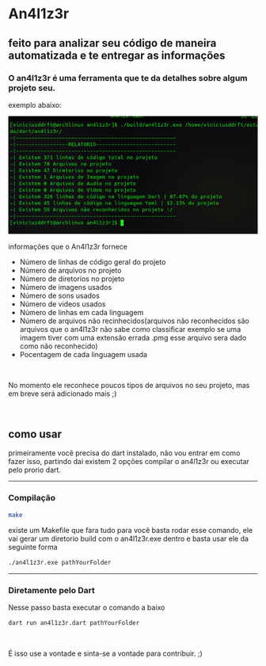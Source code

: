 # An4l1z3r  

## feito para analizar seu código de maneira automatizada e te entregar as informações

<h3>O an4l1z3r é uma ferramenta que te da detalhes sobre algum projeto seu.</h3>

<p>exemplo abaixo:</p>

<img src="assets/readme.png" width= 700>

<p>informações que o An4l1z3r fornece</p>
<ul>
<li>Número de linhas de código geral do projeto</li>
<li>Número de arquivos no projeto</li>
<li>Número de diretorios no projeto</li>
<li>Número de imagens usados</li>
<li>Número de sons usados</li>
<li>Número de videos usados</li>
<li>Número de linhas em cada linguagem</li>
<li>Número de arquivos não recinhecidos(arquivos não reconhecidos são arquivos que o an4l1z3r não sabe como classificar exemplo se uma imagem tiver com uma extensão errada .pmg esse arquivo sera dado como não reconhecido)</li>
<li>Pocentagem de cada linguagem usada </li>
</ul>
<br>
<p>No momento ele reconhece poucos tipos de arquivos no seu projeto, mas em breve será adicionado mais ;)</p>

<br>

## como usar

<p> primeiramente você precisa do dart instalado, não vou entrar em como fazer isso, partindo dai existem 2 opções compilar o an4l1z3r ou executar pelo prorio dart.</p>

<hr>

### Compilação

```bash
make
```

<p>existe um Makefile que fara tudo para você basta rodar esse comando, ele vai gerar um
diretorio build com o an4l1z3r.exe dentro e basta usar ele da seguinte forma</p>

```bash
./an4l1z3r.exe pathYourFolder
```

<hr>

### Diretamente pelo Dart

<p>Nesse passo basta executar o comando a baixo</p>

```bash
dart run an4l1z3r.dart pathYourFolder
```

<br>

<p>É isso use a vontade e sinta-se a vontade para contribuir. ;) </p>
